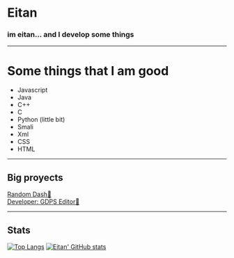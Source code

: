 
# Eitan
### im eitan... and I develop some things

<hr>

# Some things that I am good
- Javascript
- Java
- C++
- C
- Python (little bit)
- Smali
- Xml
- CSS
- HTML

<hr>

## Big proyects
[Random Dash🔮](http://galacticgdps.ml)<br>
[Developer: GDPS Editor🎩](http://discord.gg/gdps)<br>

<hr>

## Stats
[![Top Langs](https://github-readme-stats.vercel.app/api/top-langs/?username=eitanmdk)](https://github.com/anuraghazra/github-readme-stats)
[![Eitan' GitHub stats](https://github-readme-stats.vercel.app/api?username=eitanmdk)](https://github.com/anuraghazra/github-readme-stats)

